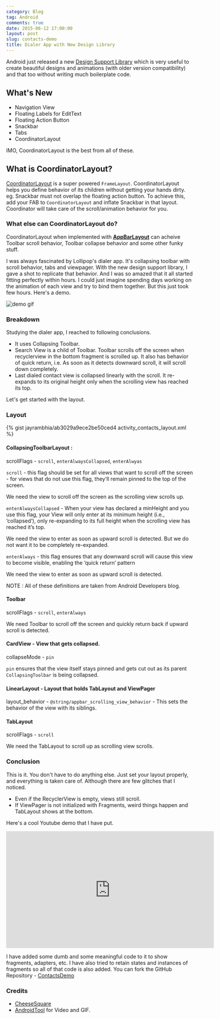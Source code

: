 ```yaml
---
category: Blog
tag: Android
comments: true
date: 2015-06-12 17:00:00
layout: post
slug: contacts-demo
title: Dialer App with New Design Library
---
```


Android just released a new [Design Support Library](http://android-developers.blogspot.com.es/2015/05/android-design-support-library.html) which is very useful to create beautiful designs and animations (with older version compatibility) and that too without writing much boilerplate code.

## What's New

 - Navigation View
 - Floating Labels for EditText
 - Floating Action Button
 - Snackbar
 - Tabs
 - CoordinatorLayout
 
IMO, CoordinatorLayout is the best from all of these. 

## What is CoordinatorLayout?

[CoordinatorLayout](http://developer.android.com/reference/android/support/design/widget/CoordinatorLayout.html) is a super powered `FrameLayout`. CoordinatorLayout helps you define behavior of its children without getting your hands dirty. eg. Snackbar must not overlap the floating action button. To achieve this, add your FAB to `CoordinatorLayout` and inflate Snackbar in that layout. Coordinator will take care of the scroll/animation behavior for you.

### What else can CoordinatorLayout do?

CoordinatorLayout when implemented with **[AppBarLayout](https://developer.android.com/reference/android/support/design/widget/AppBarLayout.html)** can acheive Toolbar scroll behavior, Toolbar collapse behavior and some other funky stuff.

I was always fascinated by Lollipop's dialer app. It's collapsing toolbar with scroll behavior, tabs and viewpager. With the new design support library, I gave a shot to replicate that behavior. And I was so amazed that it all started fitting perfectly within hours. I could just imagine spending days working on the animation of each view and try to bind them together. But this just took few hours. Here's a demo.

![demo gif](https://raw.githubusercontent.com/jayrambhia/contactsdemo/master/images/demo1.gif)

### Breakdown

Studying the dialer app, I reached to following conclusions. 

 - It uses Collapsing Toolbar. 
 - Search View is a child of Toolbar. Toolbar scrolls off the screen when recyclerview in the bottom fragment is scrolled up. It also has behavior of quick return, i.e. As soon as it detects downward scroll, it will scroll down completely.
 - Last dialed contact view is collapsed linearly with the scroll. It re-expands to its original height only when the scrolling view has reached its top.

Let's get started with the layout.

### Layout

{% gist jayrambhia/ab3029a9ece2be50ced4 activity_contacts_layout.xml %}


#### CollapsingToolbarLayout : 

scrollFlags - `scroll`, `enterAlwaysCollapsed`, `enterAlwyas`

`scroll` - this flag should be set for all views that want to scroll off the screen - for views that do not use this flag, they’ll remain pinned to the top of the screen.

We need the view to scroll off the screen as the scrolling view scrolls up.

`enterAlwaysCollapsed` - When your view has declared a minHeight and you use this flag, your View will only enter at its minimum height (i.e., ‘collapsed’), only re-expanding to its full height when the scrolling view has reached it’s top.

We need the view to enter as soon as upward scroll is detected. But we do not want it to be completely re-expanded.

`enterAlways` - this flag ensures that any downward scroll will cause this view to become visible, enabling the ‘quick return’ pattern

We need the view to enter as soon as upward scroll is detected.

NOTE : All of these definitions are taken from Android Developers blog.

#### Toolbar

scrollFlags - `scroll`, `enterAlways`

We need Toolbar to scroll off the screen and quickly return back if upward scroll is detected.

#### CardView - View that gets collapsed.

collapseMode - `pin`

`pin` ensures that the view itself stays pinned and gets cut out as its parent `CollapsingToolbar` is being collapsed.

#### LinearLayout - Layout that holds TabLayout and ViewPager

layout_behavior - `@string/appbar_scrolling_view_behavior` - This sets the behavior of the view with its siblings.

#### TabLayout

scrollFlags - `scroll`

We need the TabLayout to scroll up as scrolling view scrolls.

### Conclusion

This is it. You don't have to do anything else. Just set your layout properly, and everything is taken care of. Although there are few glitches that I noticed.

 - Even if the RecyclerView is empty, views still scroll.
 - If ViewPager is not initialized with Fragments, weird things happen and TabLayout shows at the bottom.
 
Here's a cool Youtube demo that I have put.

<iframe width="560" height="315" src="https://www.youtube.com/embed/DlVTRMte4qU" frameborder="0" allowfullscreen></iframe>

I have added some dumb and some meaningful code to it to show fragments, adapters, etc. I have also tried to retain states and instances of fragments so all of that code is also added. You can fork the GitHub Repository - [ContactsDemo](https://github.com/jayrambhia/contactsdemo)

### Credits

 - [CheeseSquare](https://github.com/chrisbanes/cheesesquare)
 - [AndroidTool](https://github.com/mortenjust/androidtool-mac) for Video and GIF.


